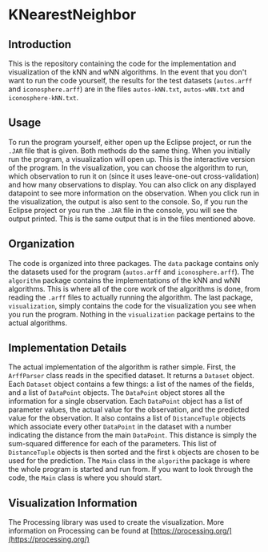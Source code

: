# KNearestNeighbor
## Introduction
This is the repository containing the code for the implementation and visualization of the kNN and wNN algorithms. In the event that you don't want to run the code yourself, the results for the test datasets (`autos.arff` and `iconosphere.arff`) are in the files `autos-kNN.txt`, `autos-wNN.txt` and `iconosphere-kNN.txt`.

## Usage
To run the program yourself, either open up the Eclipse project, or run the `.JAR` file that is given. Both methods do the same thing. When you initially run the program, a visualization will open up. This is the interactive version of the program. In the visualization, you can choose the algorithm to run, which observation to run it on (since it uses leave-one-out cross-validation) and how many observations to display. You can also click on any displayed datapoint to see more information on the observation. When you click run in the visualization, the output is also sent to the console. So, if you run the Eclipse project or you run the `.JAR` file in the console, you will see the output printed. This is the same output that is in the files mentioned above. 

## Organization
The code is organized into three packages. The `data` package contains only the datasets used for the program (`autos.arff` and `iconosphere.arff`). The `algorithm` package contains the implementations of the kNN and wNN algorithms. This is where all of the core work of the algorithms is done, from reading the `.arff` files to actually running the algorithm. The last package, `visualization`, simply contains the code for the visualization you see when you run the program. Nothing in the `visualization` package pertains to the actual algorithms.

## Implementation Details
The actual implementation of the algorithm is rather simple. First, the `ArffParser` class reads in the specified dataset. It returns a `Dataset` object. Each `Dataset` object contains a few things: a list of the names of the fields, and a list of `DataPoint` objects. The `DataPoint` object stores all the information for a single observation. Each `DataPoint` object has a list of parameter values, the actual value for the observation, and the predicted value for the observation. It also contains a list of `DistanceTuple` objects which associate every other `DataPoint` in the dataset with a number indicating the distance from the main `DataPoint`. This distance is simply the sum-squared difference for each of the parameters. This list of `DistanceTuple` objects is then sorted and the first `k` objects are chosen to be used for the prediction. The `Main` class in the `algorithm` package is where the whole program is started and run from. If you want to look through the code, the `Main` class is where you should start.

## Visualization Information
The Processing library was used to create the visualization. More information on Processing can be found at [https://processing.org/](https://processing.org/)

